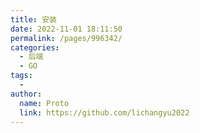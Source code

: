 ```yaml
---
title: 安装
date: 2022-11-01 18:11:50
permalink: /pages/996342/
categories:
  - 后端
  - GO
tags:
  - 
author: 
  name: Proto
  link: https://github.com/lichangyu2022
---
```

